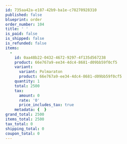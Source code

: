 ```yaml
---
id: 735aa42a-e187-42b9-ba1e-c78270928310
published: false
blueprint: order
order_number: 104
title: ' '
is_paid: false
is_shipped: false
is_refunded: false
items:
  -
    id: 0aa48b22-0432-4672-9297-4f135d567238
    product: 66e767a9-ee34-4dc4-8681-d09bb59f0cf5
    variant:
      variant: Polmaraton
      product: 66e767a9-ee34-4dc4-8681-d09bb59f0cf5
    quantity: 1
    total: 2500
    tax:
      amount: 0
      rate: '0'
      price_includes_tax: true
    metadata: {  }
grand_total: 2500
items_total: 2500
tax_total: 0
shipping_total: 0
coupon_total: 0
---
```

